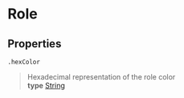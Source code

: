 # Role

## Properties

`.hexColor`

> Hexadecimal representation of the role color<br> **type** [String](https://developer.mozilla.org/en-US/docs/Web/JavaScript/Reference/Global_Objects/String)
